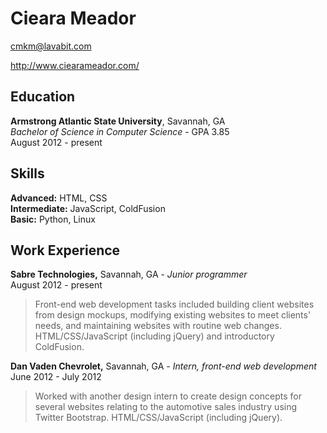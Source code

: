 Cieara Meador
=============

cmkm@lavabit.com

http://www.ciearameador.com/

Education
---------

**Armstrong Atlantic State University**, Savannah, GA<br>
_Bachelor of Science in Computer Science_ - GPA 3.85<br>
August 2012 - present

Skills
------
**Advanced:** HTML, CSS<br>
**Intermediate:** JavaScript, ColdFusion<br>
**Basic:** Python, Linux  

Work Experience
---------------

**Sabre Technologies,** Savannah, GA - _Junior programmer_<br>
August 2012 - present

> Front-end web development tasks included building client websites from 
> design mockups, modifying existing websites to meet clients' needs, and 
> maintaining websites with routine web changes. HTML/CSS/JavaScript 
> (including jQuery) and introductory ColdFusion.

**Dan Vaden Chevrolet,** Savannah, GA - _Intern, front-end web development_<br>
June 2012 - July 2012

> Worked with another design intern to create design concepts for several
> websites relating to the automotive sales industry using Twitter Bootstrap.
> HTML/CSS/JavaScript (including jQuery).
